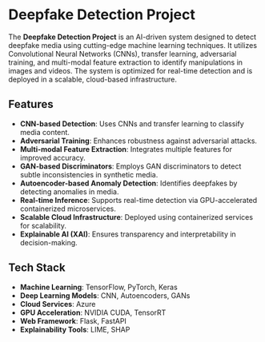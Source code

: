 


# Deepfake Detection Project

The **Deepfake Detection Project** is an AI-driven system designed to detect deepfake media using cutting-edge machine learning techniques. It utilizes Convolutional Neural Networks (CNNs), transfer learning, adversarial training, and multi-modal feature extraction to identify manipulations in images and videos. The system is optimized for real-time detection and is deployed in a scalable, cloud-based infrastructure.

## Features

- **CNN-based Detection**: Uses CNNs and transfer learning to classify media content.
- **Adversarial Training**: Enhances robustness against adversarial attacks.
- **Multi-modal Feature Extraction**: Integrates multiple features for improved accuracy.
- **GAN-based Discriminators**: Employs GAN discriminators to detect subtle inconsistencies in synthetic media.
- **Autoencoder-based Anomaly Detection**: Identifies deepfakes by detecting anomalies in media.
- **Real-time Inference**: Supports real-time detection via GPU-accelerated containerized microservices.
- **Scalable Cloud Infrastructure**: Deployed using containerized services for scalability.
- **Explainable AI (XAI)**: Ensures transparency and interpretability in decision-making.

## Tech Stack

- **Machine Learning**: TensorFlow, PyTorch, Keras
- **Deep Learning Models**: CNN, Autoencoders, GANs
- **Cloud Services**: Azure
- **GPU Acceleration**: NVIDIA CUDA, TensorRT
- **Web Framework**: Flask, FastAPI
- **Explainability Tools**: LIME, SHAP
